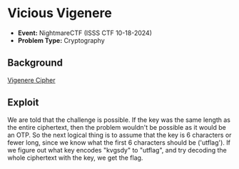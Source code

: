 # Vicious Vigenere
* **Event:** NightmareCTF (ISSS CTF 10-18-2024)
* **Problem Type:** Cryptography

## Background

[Vigenere Cipher](https://en.wikipedia.org/wiki/Vigen%C3%A8re_cipher)

## Exploit

We are told that the challenge is possible. If the key was the same length as the entire ciphertext,
then the problem wouldn't be possible as it would be an OTP. So the next logical thing is to assume
that the key is 6 characters or fewer long, since we know what the first 6 characters should be
('utflag'). If we figure out what key encodes "kvgsdy" to "utflag", and try decoding the whole
ciphertext with the key, we get the flag.